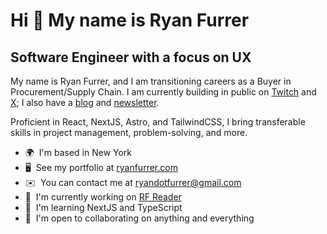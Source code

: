 Hi 👋 My name is Ryan Furrer
============================

Software Engineer with a focus on UX
------------------------------------

My name is Ryan Furrer, and I am transitioning careers as a Buyer in Procurement/Supply Chain. I am currently building in public on [Twitch](https://www.twitch.tv/ryandotfurrer) and [X](https://twitter.com/ryandotfurrer); I also have a [blog](http://ryanfurrer.com/blog) and [newsletter](https://ryanfurrer.beehiiv.com/?_gl=1*8atz45*_ga*MjA3OTk1MTA5Ni4xNzA2MjQxMjI5*_ga_E6Y4WLQ2EC*MTcwODE4MzA2My4xNS4wLjE3MDgxODMwNjMuNjAuMC43ODE4NjQ5ODA.*_gcl_au*NjMwODcwMzUyLjE3MDYyNDEyMjg.).

Proficient in React, NextJS, Astro, and TailwindCSS, I bring transferable skills in project management, problem-solving, and more.

*   🌍  I'm based in New York
*   🖥️  See my portfolio at [ryanfurrer.com](http://ryanfurrer.com)
*   ✉️  You can contact me at [ryandotfurrer@gmail.com](mailto:ryandotfurrer@gmail.com)
*   🚀  I'm currently working on [RF Reader](http://https://rf-reader-v2.vercel.app/)
*   🧠  I'm learning NextJS and TypeScript
*   🤝  I'm open to collaborating on anything and everything

